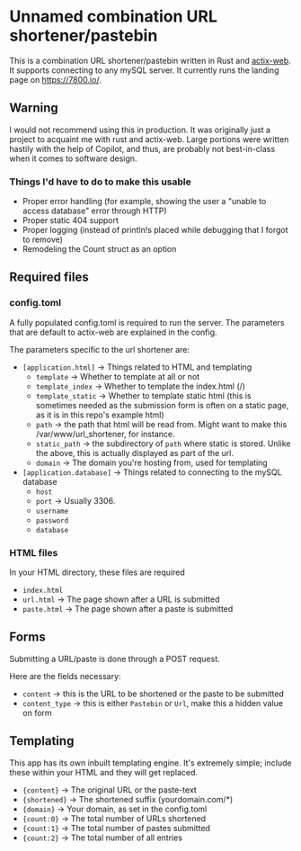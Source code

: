 # Unnamed combination URL shortener/pastebin

This is a combination URL shortener/pastebin written in Rust and [actix-web](https://github.com/actix/actix-web). It supports connecting to any mySQL server. It currently runs the landing page on https://7800.io/.

## Warning

I would not recommend using this in production. It was originally just a project to acquaint me with rust and actix-web. Large portions were written hastily with the help of Copilot, and thus, are probably not best-in-class when it comes to software design.

### Things I'd have to do to make this usable

* Proper error handling (for example, showing the user a "unable to access database" error through HTTP)
* Proper static 404 support
* Proper logging (instead of println!s placed while debugging that I forgot to remove)
* Remodeling the Count struct as an option

## Required files

### config.toml

A fully populated config.toml is required to run the server. The parameters that are default to actix-web are explained in the config.

The parameters specific to the url shortener are:

* `[application.html]` → Things related to HTML and templating
    * `template` → Whether to template at all or not
    * `template_index` → Whether to template the index.html (/)
    * `template_static` → Whether to template static html (this is sometimes needed as the submission form is often on a static page, as it is in this repo's example html)
    * `path` → the path that html will be read from. Might want to make this /var/www/url_shortener, for instance.
    * `static_path` → the subdirectory of `path` where static is stored. Unlike the above, this is actually displayed as part of the url.
    * `domain` → The domain you're hosting from, used for templating
* `[application.database]` → Things related to connecting to the mySQL database
    * `host`
    * `port` → Usually 3306.
    * `username`
    * `password`
    * `database`

### HTML files

In your HTML directory, these files are required

* `index.html`
* `url.html` → The page shown after a URL is submitted
* `paste.html` → The page shown after a paste is submitted

## Forms

Submitting a URL/paste is done through a POST request.

Here are the fields necessary:

* `content` → this is the URL to be shortened or the paste to be submitted
* `content_type` → this is either `Pastebin` or `Url`, make this a hidden value on form

## Templating

This app has its own inbuilt templating engine. It's extremely simple; include these within your HTML and they will get replaced.

* `{content}` → The original URL or the paste-text
* `{shortened}` → The shortened suffix (yourdomain.com/*)
* `{domain}` → Your domain, as set in the config.toml
* `{count:0}` → The total number of URLs shortened
* `{count:1}` → The total number of pastes submitted
* `{count:2}` → The total number of all entries

